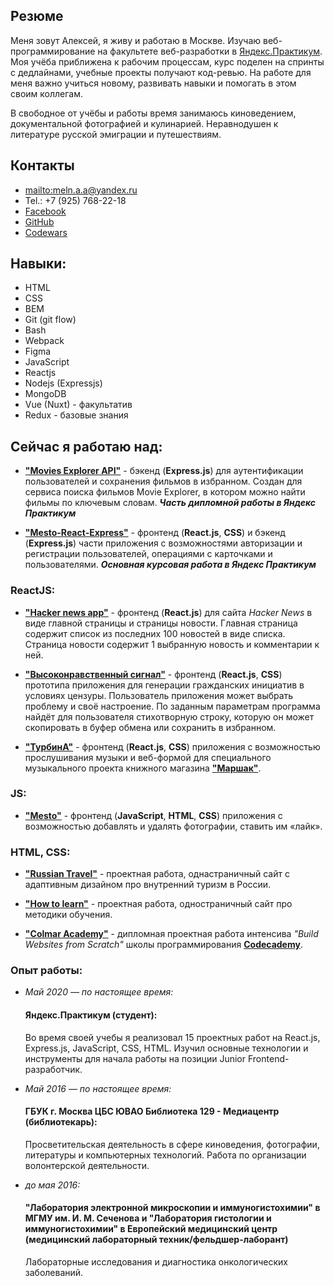 ## Резюме

Меня зовут Алексей, я живу и работаю в Москве. Изучаю веб-программирование на факультете веб-разработки в [Яндекс.Практикум](https://praktikum.yandex.ru/). Моя учёба приближена к рабочим процессам, курс поделен на спринты с дедлайнами, учебные проекты получают код-ревью. На работе для меня важно учиться новому, развивать навыки и помогать в этом своим коллегам. 

В свободное от учёбы и работы время занимаюсь киноведением, документальной фотографией и кулинарией. Неравнодушен к литературе русской эмиграции и путешествиям.

## Контакты

* <mailto:meln.a.a@yandex.ru> 
* Tel.: +7 (925) 768-22-18 
* [Facebook](https://www.facebook.com/meln.aleksei/) 
* [GitHub](https://github.com/MelnikovAleksei) 
* [Codewars](https://www.codewars.com/users/MelnikovAleksei) 

## Навыки: 

* HTML
* CSS
* BEM
* Git (git flow)
* Bash
* Webpack 
* Figma
* JavaScript
* Reactjs 
* Nodejs (Expressjs) 
* MongoDB 
* Vue (Nuxt) - факультатив 
* Redux - базовые знания

## Сейчас я работаю над: 

* **["Movies Explorer API"](https://github.com/MelnikovAleksei/movies-explorer-api)** - бэкенд (**Express.js**) для аутентификации пользователей и сохранения фильмов в избранном. Создан для сервиса поиска фильмов Movie Explorer, в котором можно найти фильмы по ключевым словам. ***Часть дипломной работы в Яндекс Практикум***

* **["Mesto-React-Express"](https://github.com/MelnikovAleksei/mesto-react-express)** - фронтенд (**React.js**, **CSS**) и бэкенд (**Express.js**) части приложения с возможностями авторизации и регистрации пользователей, операциями с карточками и пользователями. ***Основная курсовая работа в Яндекс Практикум***

### ReactJS:

* **["Hacker news app"](https://github.com/MelnikovAleksei/hacker-news)** - фронтенд (**React.js**) для сайта *Hacker News* в виде главной страницы и страницы новости. Главная страница содержит список из последних 100 новостей в виде списка. Страница новости содержит 1 выбранную новость и комментарии к ней.

* **["Высоконравственный сигнал"](https://github.com/MelnikovAleksei/hackathon-25)** - фронтенд (**React.js**, **CSS**) прототипа приложения для генерации гражданских инициатив в условиях цензуры. Пользователь приложения может выбрать проблему и своё настроение. По заданным параметрам программа найдёт для пользователя стихотворную строку, которую он может скопировать в буфер обмена или сохранить в избранном.

* **["ТурбинА"](https://github.com/MelnikovAleksei/marshak-musical-project)** - фронтенд (**React.js**, **CSS**) приложения с возможностью прослушивания музыки и веб-формой для специального музыкального проекта книжного магазина **["Маршак"](https://marshakbooks.ru/)**.

### JS:

* **["Mesto"](https://github.com/MelnikovAleksei/mesto)** - фронтенд (**JavaScript**, **HTML**, **CSS**) приложения с возможностью добавлять и удалять фотографии, ставить им «лайк». 

### HTML, CSS:

* **["Russian Travel"](https://github.com/MelnikovAleksei/russian-travel)** - проектная работа, однастраничный сайт с адаптивным дизайном про внутренний туризм в России. 

* **["How to learn"](https://github.com/MelnikovAleksei/how-to-learn)** - проектная работа, одностраничный сайт про методики обучения. 

* **["Colmar Academy"](https://github.com/MelnikovAleksei/Colmar-Academy)** - дипломная проектная работа интенсива *"Build Websites from Scratch"* школы программирования **[Codecademy](https://www.codecademy.com/)**. 

### Опыт работы: 

* *Май 2020 — по настоящее время:* 

  #### Яндекс.Практикум (студент):
  
  Во время своей учебы я реализовал 15 проектных работ на React.js, Express.js, JavaScript, CSS, HTML. Изучил основные технологии и инструменты для начала работы на позиции Junior Frontend-разработчик. 
  
* *Май 2016 — по настоящее время:* 

  #### ГБУК г. Москва ЦБС ЮВАО Библиотека 129 - Медиацентр (библиотекарь): 
  
  Просветительская деятельность в сфере киноведения, фотографии, литературы и компьютерных технологий. Работа по организации волонтерской деятельности. 

* *до мая 2016:* 

  #### "Лаборатория электронной микроскопии и иммуногистохимии" в МГМУ им. И. М. Сеченова и "Лаборатория гистологии и иммуногистохимии" в Европейский медицинский центр (медицинский лабораторный техник/фельдшер-лаборант) 
  
  Лабораторные исследования и диагностика онкологических заболеваний. 
